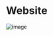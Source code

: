# Website
![image](https://github.com/user-attachments/assets/d5fa14e6-5dd5-471f-b235-e14723f9b0c0)

